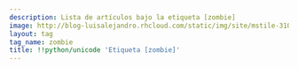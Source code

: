 ```yaml
---
description: Lista de artículos bajo la etiqueta [zombie]
image: http://blog-luisalejandro.rhcloud.com/static/img/site/mstile-310x310.png
layout: tag
tag_name: zombie
title: !!python/unicode 'Etiqueta [zombie]'
---
```

